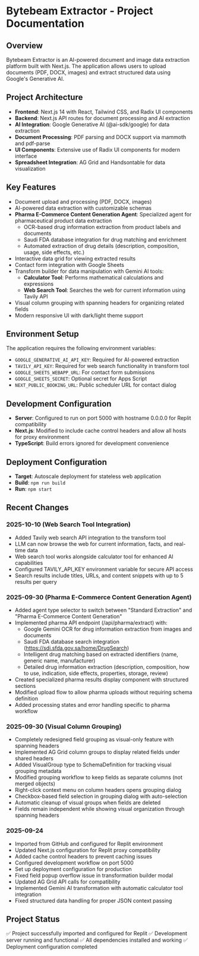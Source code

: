 # Bytebeam Extractor - Project Documentation

## Overview
Bytebeam Extractor is an AI-powered document and image data extraction platform built with Next.js. The application allows users to upload documents (PDF, DOCX, images) and extract structured data using Google's Generative AI.

## Project Architecture
- **Frontend**: Next.js 14 with React, Tailwind CSS, and Radix UI components
- **Backend**: Next.js API routes for document processing and AI extraction
- **AI Integration**: Google Generative AI (@ai-sdk/google) for data extraction
- **Document Processing**: PDF parsing and DOCX support via mammoth and pdf-parse
- **UI Components**: Extensive use of Radix UI components for modern interface
- **Spreadsheet Integration**: AG Grid and Handsontable for data visualization

## Key Features
- Document upload and processing (PDF, DOCX, images)
- AI-powered data extraction with customizable schemas
- **Pharma E-Commerce Content Generation Agent**: Specialized agent for pharmaceutical product data extraction
  - OCR-based drug information extraction from product labels and documents
  - Saudi FDA database integration for drug matching and enrichment
  - Automated extraction of drug details (description, composition, usage, side effects, etc.)
- Interactive data grid for viewing extracted results
- Contact form integration with Google Sheets
- Transform builder for data manipulation with Gemini AI tools:
  - **Calculator Tool**: Performs mathematical calculations and expressions
  - **Web Search Tool**: Searches the web for current information using Tavily API
- Visual column grouping with spanning headers for organizing related fields
- Modern responsive UI with dark/light theme support

## Environment Setup
The application requires the following environment variables:
- `GOOGLE_GENERATIVE_AI_API_KEY`: Required for AI-powered extraction
- `TAVILY_API_KEY`: Required for web search functionality in transform tool
- `GOOGLE_SHEETS_WEBAPP_URL`: For contact form submissions
- `GOOGLE_SHEETS_SECRET`: Optional secret for Apps Script
- `NEXT_PUBLIC_BOOKING_URL`: Public scheduler URL for contact dialog

## Development Configuration
- **Server**: Configured to run on port 5000 with hostname 0.0.0.0 for Replit compatibility
- **Next.js**: Modified to include cache control headers and allow all hosts for proxy environment
- **TypeScript**: Build errors ignored for development convenience

## Deployment Configuration
- **Target**: Autoscale deployment for stateless web application
- **Build**: `npm run build`
- **Run**: `npm start`

## Recent Changes
### 2025-10-10 (Web Search Tool Integration)
- Added Tavily web search API integration to the transform tool
- LLM can now browse the web for current information, facts, and real-time data
- Web search tool works alongside calculator tool for enhanced AI capabilities
- Configured TAVILY_API_KEY environment variable for secure API access
- Search results include titles, URLs, and content snippets with up to 5 results per query

### 2025-09-30 (Pharma E-Commerce Content Generation Agent)
- Added agent type selector to switch between "Standard Extraction" and "Pharma E-Commerce Content Generation"
- Implemented pharma API endpoint (/api/pharma/extract) with:
  - Google Gemini OCR for drug information extraction from images and documents
  - Saudi FDA database search integration (https://sdi.sfda.gov.sa/home/DrugSearch)
  - Intelligent drug matching based on extracted identifiers (name, generic name, manufacturer)
  - Detailed drug information extraction (description, composition, how to use, indication, side effects, properties, storage, review)
- Created specialized pharma results display component with structured sections
- Modified upload flow to allow pharma uploads without requiring schema definition
- Added processing states and error handling specific to pharma workflow

### 2025-09-30 (Visual Column Grouping)
- Completely redesigned field grouping as visual-only feature with spanning headers
- Implemented AG Grid column groups to display related fields under shared headers
- Added VisualGroup type to SchemaDefinition for tracking visual grouping metadata
- Modified grouping workflow to keep fields as separate columns (not merged objects)
- Right-click context menu on column headers opens grouping dialog
- Checkbox-based field selection in grouping dialog with auto-selection
- Automatic cleanup of visual groups when fields are deleted
- Fields remain independent while showing visual organization through spanning headers

### 2025-09-24
- Imported from GitHub and configured for Replit environment
- Updated Next.js configuration for Replit proxy compatibility
- Added cache control headers to prevent caching issues
- Configured development workflow on port 5000
- Set up deployment configuration for production
- Fixed field popup overflow issue in transformation builder modal
- Updated AG Grid API calls for compatibility
- Implemented Gemini AI transformation with automatic calculator tool integration
- Fixed structured data handling for proper JSON context passing

## Project Status
✅ Project successfully imported and configured for Replit
✅ Development server running and functional
✅ All dependencies installed and working
✅ Deployment configuration completed
